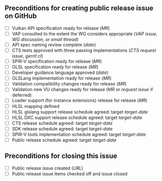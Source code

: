 
<!-- Vulkan EXT Extension Development Checklist Template -->

<!--
This template captures requirements checklists for key milestones
a Vulkan EXT extension passes as it moves from development to
release. You should create an issue from this template
when there is reasonable consensus in the working group that the
extension should be created.

As progress is made on work items, fill in the italicized fields with
appropriate data. For example, when a merge request exists, edit it
into the "API specification ready" line in place of _MR_. When the WG
agrees that it is ready for release, check off the item in
the checklist.
("Ready for release" implies that all discussions are
resolved and there are no MRs in flight that modify behavior defined
by the extension and its dependencies.)

Not all requirements are relevant to all extensions. For example, an
extension that has no language dependencies will not need SPIR-V /
GLSL / HLSL items. In such cases, check the item off and write "N/A"
in the associated data fields. Requirements may also be checked off
if waived by vote of the working group, with a 2/3 majority of
non-abstaining vote are in favor.

-->

## Preconditions for creating public release issue on GitHub

<!-- 
Check off any of the following preconditions that are not relevant to
the extension in question. Enter target dates for software artifacts
where indicated.
-->

 - [ ] Vulkan API specification ready for release (_MR_)
 - [ ] VAP consulted to the extent the WG considers appropriate (_VAP issue, WG discussion, or email thread_)
 - [ ] API spec naming review complete (_date_)
 - [ ] CTS tests approved with three passing implementations (_CTS request issue_, _gerrit cl_)
 - [ ] SPIR-V specification ready for release (_MR_)
 - [ ] GLSL specification ready for release (_MR_)
 - [ ] Developer guidance language approved (_date_)
 - [ ] GLSLang implementation ready for release (_MR_)
 - [ ] Validation compatibility changes ready for release (_MR_)
 - [ ] Validation new VU changes ready for release (_MR_ or _request issue_ if deferred)
 - [ ] Loader support (for instance extensions) release for release (_MR_)
 - [ ] HLSL mapping defined
 - [ ] HLSL glslang support release schedule agreed: target _target-date_
 - [ ] HLSL DXC support release schedule agreed: target _target-date_
 - [ ] CTS release schedule agreed: target _target-date_
 - [ ] SDK release schedule agreed: target _target-date_
 - [ ] SPIR-V tools implementation schedule agreed: target _target-date_
 - [ ] Public release schedule agreed: target _target-date_

## Preconditions for closing this issue
 - [ ] Public release issue created (_URL_)
 - [ ] Public release issue items checked off and issue closed
